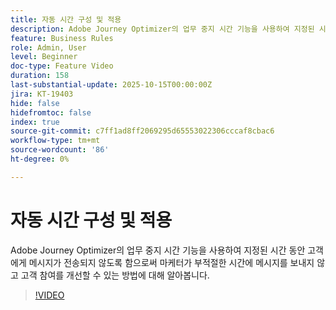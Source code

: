 ```yaml
---
title: 자동 시간 구성 및 적용
description: Adobe Journey Optimizer의 업무 중지 시간 기능을 사용하여 지정된 시간 동안 메시지(SMS, 이메일, 푸시, WhatsApp)가 고객에게 전송되지 않도록 함으로써 마케터가 부적절한 시간에 커뮤니케이션을 발송하지 않고 고객 참여를 향상시키는 방법을 알아봅니다.
feature: Business Rules
role: Admin, User
level: Beginner
doc-type: Feature Video
duration: 158
last-substantial-update: 2025-10-15T00:00:00Z
jira: KT-19403
hide: false
hidefromtoc: false
index: true
source-git-commit: c7ff1ad8ff2069295d65553022306cccaf8cbac6
workflow-type: tm+mt
source-wordcount: '86'
ht-degree: 0%

---
```



# 자동 시간 구성 및 적용

Adobe Journey Optimizer의 업무 중지 시간 기능을 사용하여 지정된 시간 동안 고객에게 메시지가 전송되지 않도록 함으로써 마케터가 부적절한 시간에 메시지를 보내지 않고 고객 참여를 개선할 수 있는 방법에 대해 알아봅니다.

>[!VIDEO](https://video.tv.adobe.com/v/3475859/?captions=kor&learn=on&enablevpops)
